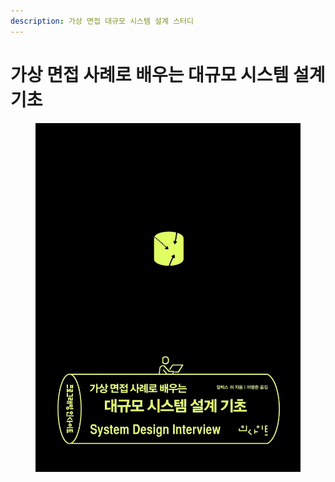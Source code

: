 ```yaml
---
description: 가상 면접 대규모 시스템 설계 스터디
---
```


# 가상 면접 사례로 배우는 대규모 시스템 설계 기초

<figure><img src="../../.gitbook/assets/image (2) (1) (1) (1).png" alt=""><figcaption></figcaption></figure>
